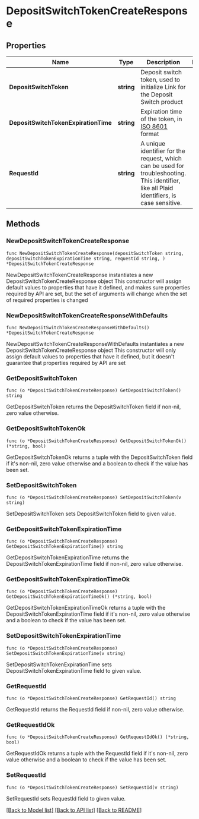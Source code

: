 # DepositSwitchTokenCreateResponse

## Properties

Name | Type | Description | Notes
------------ | ------------- | ------------- | -------------
**DepositSwitchToken** | **string** | Deposit switch token, used to initialize Link for the Deposit Switch product | 
**DepositSwitchTokenExpirationTime** | **string** | Expiration time of the token, in [ISO 8601](https://wikipedia.org/wiki/ISO_8601) format | 
**RequestId** | **string** | A unique identifier for the request, which can be used for troubleshooting. This identifier, like all Plaid identifiers, is case sensitive. | 

## Methods

### NewDepositSwitchTokenCreateResponse

`func NewDepositSwitchTokenCreateResponse(depositSwitchToken string, depositSwitchTokenExpirationTime string, requestId string, ) *DepositSwitchTokenCreateResponse`

NewDepositSwitchTokenCreateResponse instantiates a new DepositSwitchTokenCreateResponse object
This constructor will assign default values to properties that have it defined,
and makes sure properties required by API are set, but the set of arguments
will change when the set of required properties is changed

### NewDepositSwitchTokenCreateResponseWithDefaults

`func NewDepositSwitchTokenCreateResponseWithDefaults() *DepositSwitchTokenCreateResponse`

NewDepositSwitchTokenCreateResponseWithDefaults instantiates a new DepositSwitchTokenCreateResponse object
This constructor will only assign default values to properties that have it defined,
but it doesn't guarantee that properties required by API are set

### GetDepositSwitchToken

`func (o *DepositSwitchTokenCreateResponse) GetDepositSwitchToken() string`

GetDepositSwitchToken returns the DepositSwitchToken field if non-nil, zero value otherwise.

### GetDepositSwitchTokenOk

`func (o *DepositSwitchTokenCreateResponse) GetDepositSwitchTokenOk() (*string, bool)`

GetDepositSwitchTokenOk returns a tuple with the DepositSwitchToken field if it's non-nil, zero value otherwise
and a boolean to check if the value has been set.

### SetDepositSwitchToken

`func (o *DepositSwitchTokenCreateResponse) SetDepositSwitchToken(v string)`

SetDepositSwitchToken sets DepositSwitchToken field to given value.


### GetDepositSwitchTokenExpirationTime

`func (o *DepositSwitchTokenCreateResponse) GetDepositSwitchTokenExpirationTime() string`

GetDepositSwitchTokenExpirationTime returns the DepositSwitchTokenExpirationTime field if non-nil, zero value otherwise.

### GetDepositSwitchTokenExpirationTimeOk

`func (o *DepositSwitchTokenCreateResponse) GetDepositSwitchTokenExpirationTimeOk() (*string, bool)`

GetDepositSwitchTokenExpirationTimeOk returns a tuple with the DepositSwitchTokenExpirationTime field if it's non-nil, zero value otherwise
and a boolean to check if the value has been set.

### SetDepositSwitchTokenExpirationTime

`func (o *DepositSwitchTokenCreateResponse) SetDepositSwitchTokenExpirationTime(v string)`

SetDepositSwitchTokenExpirationTime sets DepositSwitchTokenExpirationTime field to given value.


### GetRequestId

`func (o *DepositSwitchTokenCreateResponse) GetRequestId() string`

GetRequestId returns the RequestId field if non-nil, zero value otherwise.

### GetRequestIdOk

`func (o *DepositSwitchTokenCreateResponse) GetRequestIdOk() (*string, bool)`

GetRequestIdOk returns a tuple with the RequestId field if it's non-nil, zero value otherwise
and a boolean to check if the value has been set.

### SetRequestId

`func (o *DepositSwitchTokenCreateResponse) SetRequestId(v string)`

SetRequestId sets RequestId field to given value.



[[Back to Model list]](../README.md#documentation-for-models) [[Back to API list]](../README.md#documentation-for-api-endpoints) [[Back to README]](../README.md)



